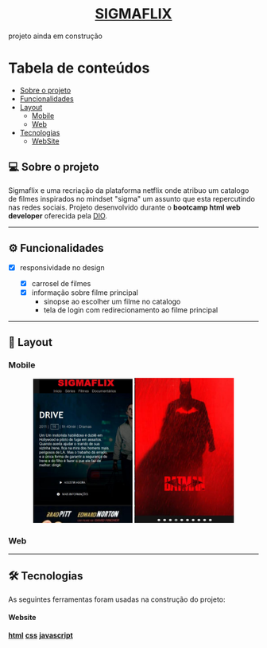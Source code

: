 <h1 align="center">
      <a href="#" alt="site-creative"> SIGMAFLIX</a>
</h1>

projeto ainda em construção

# Tabela de conteúdos

<!--ts-->

- [Sobre o projeto](#-sobre-o-projeto)
- [Funcionalidades](#-funcionalidades)
- [Layout](#-layout)
  - [Mobile](#mobile)
  - [Web](#web)
- [Tecnologias](#-tecnologias)
  - [WebSite](#user-content-website--react----typescript)
  <!--te-->

## 💻 Sobre o projeto

Sigmaflix e uma recriação da plataforma netflix onde atribuo um catalogo de filmes inspirados no mindset "sigma" um assunto que esta repercutindo nas redes sociais.
Projeto desenvolvido durante o **bootcamp html web developer** oferecida pela [DIO](https://www.dio.me/).

---

## ⚙️ Funcionalidades

- [x] responsividade no design

  - [x] carrosel de filmes
  - [x] informação sobre filme principal
    - sinopse ao escolher um filme no catalogo
    - tela de login com redirecionamento ao filme principal

---

## 🎨 Layout

### Mobile

<p align="center">
  <img alt="page1" title="sigmaflix" src="./assets/mobile.jpg" width="200px">

  <img alt="page2" title="sigmaflix" src="./assets/mobile2.jpg" width="200px">
</p>

### Web

<!-- <p align="center" style="display: flex; align-items: flex-start; justify-content: center;">
  <img alt="NextLevelWeek" title="#NextLevelWeek" src="./assets/web.svg" width="400px">

  <img alt="NextLevelWeek" title="#NextLevelWeek" src="./assets/sucesso-web.svg" width="400px">
</p> -->

---

## 🛠 Tecnologias

As seguintes ferramentas foram usadas na construção do projeto:

#### **Website**

**[html](https://developer.mozilla.org/pt-BR/docs/Web/HTML)**
**[css](https://developer.mozilla.org/pt-BR/docs/Web/CSS)**
**[javascript](https://www.javascript.com/)**
